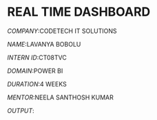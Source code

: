# REAL TIME DASHBOARD

*COMPANY*:CODETECH IT SOLUTIONS

*NAME*:LAVANYA BOBOLU

*INTERN ID*:CT08TVC

*DOMAIN*:POWER BI

*DURATION*:4 WEEKS

*MENTOR*:NEELA SANTHOSH KUMAR

*OUTPUT*:

